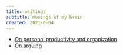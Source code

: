 ```yaml
---
title: writings
subtitle: musings of my brain
created: 2021-0-04
---
```


- [On personal productivity and organization](on_personal_organization.html)
- [On arguing](on_arguing.html)
